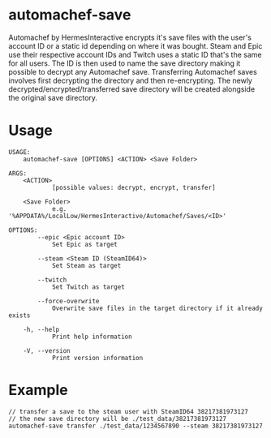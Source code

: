 # automachef-save
Automachef by HermesInteractive encrypts it's save files with the user's account ID or
a static id depending on where it was bought. Steam and Epic use their respective account IDs and Twitch uses a static ID that's the same for all users. The ID is then used to name the save directory making it possible to decrypt
any Automachef save. Transferring Automachef saves involves first decrypting the directory and then
re-encrypting. The newly decrypted/encrypted/transferred save directory will be created alongside
the original save directory.

# Usage
```
USAGE:
    automachef-save [OPTIONS] <ACTION> <Save Folder>

ARGS:
    <ACTION>
            [possible values: decrypt, encrypt, transfer]

    <Save Folder>
            e.g. '%APPDATA%/LocalLow/HermesInteractive/Automachef/Saves/<ID>'

OPTIONS:
        --epic <Epic account ID>
            Set Epic as target

        --steam <Steam ID (SteamID64)>
            Set Steam as target

        --twitch
            Set Twitch as target

        --force-overwrite
            Overwrite save files in the target directory if it already exists

    -h, --help
            Print help information

    -V, --version
            Print version information
```

# Example
```
// transfer a save to the steam user with SteamID64 38217381973127
// the new save directory will be ./test_data/38217381973127
automachef-save transfer ./test_data/1234567890 --steam 38217381973127 
```

